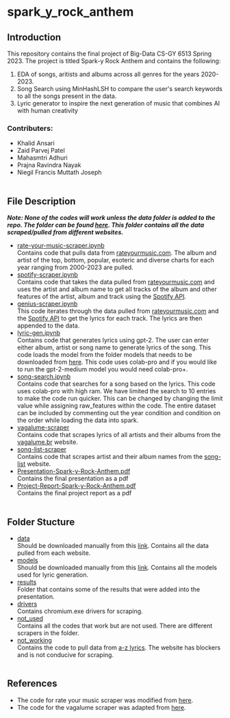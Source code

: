 # spark_y_rock_anthem

## Introduction

This repository contains the final project of Big-Data CS-GY 6513 Spring 2023. The project is titled Spark-y Rock Anthem and contains the following:
1) EDA of songs, aritists and albums across all genres for the years 2020-2023.
2) Song Search using MinHashLSH to compare the user's search keywords to all the songs present in the data.
3) Lyric generator to inspire the next generation of music that combines AI with human creativity

### Contributers:
- Khalid Ansari
- Zaid Parvej Patel
- Mahasmtri Adhuri
- Prajna Ravindra Nayak
- Niegil Francis Muttath Joseph<br><br>

## File Description

***Note: None of the codes will work unless the data folder is added to the repo. The folder can be found [here](https://drive.google.com/drive/folders/102J24s4C4UbUdeNW8NzfLwEh_J611ZG8?usp=share_link). This folder contains all the data scraped/pulled from different websites.***
- [rate-your-music-scraper.ipynb](rate-your-music-scraper.ipynb) <br>
Contains code that pulls data from [rateyourmusic.com](https://rateyourmusic.com/). The album and artist of the top, bottom, popular, esoteric and diverse charts for each year ranging from 2000-2023 are pulled.
- [spotify-scraper.ipynb](spotify-scraper.ipynb) <br>
Contains code that takes the data pulled from [rateyourmusic.com](https://rateyourmusic.com/) and uses the artist and album name to get all tracks of the album and other features of the artist, album and track using the [Spotify API](https://developer.spotify.com/documentation/web-api).
- [genius-scraper.ipynb](genius-scraper.ipynb) <br>
This code iterates through the data pulled from [rateyourmusic.com](https://rateyourmusic.com/) and the [Spotify API](https://developer.spotify.com/documentation/web-api) to get the lyrics for each track. The lyrics are then appended to the data.
- [lyric-gen.ipynb](lyric-gen.ipynb) <br>
Contains code that generates lyrics using gpt-2. The user can enter either album, artist or song name to generate lyrics of the song. This code loads the model from the folder models that needs to be downloaded from [here](https://drive.google.com/drive/folders/1_Xmrl37ft80cT5gZb2MTrwLuWE1DXgnO?usp=sharing). This code uses colab-pro and if you would like to run the gpt-2-medium model you would need colab-pro+.
- [song-search.ipynb](song-search.ipynb) <br>
Contains code that searches for a song based on the lyrics. This code uses colab-pro with high ram. We have limited the search to 10 entries to make the code run quicker. This can be changed by changing the limit value while assigning raw_features within the code. The entire dataset can be included by commenting out the year condition and condition on the order while loading the data into spark.
- [vagalume-scraper](vagalume-scraper.ipynb) <br>
Contains code that scrapes lyrics of all artists and their albums from the [vagalume.br](https://www.vagalume.com.br/) website.
- [song-list-scraper](song-list-scraper.ipynb) <br>
Contains code that scrapes artist and their album names from the [song-list](https://www.song-list.net/) website.
- [Presentation-Spark-y-Rock-Anthem.pdf](Presentation-Spark-y-Rock-Anthem.pdf) <br>
Contains the final presentation as a pdf
- [Project-Report-Spark-y-Rock-Anthem.pdf](Project-Report-Spark-y-Rock-Anthem.pdf) <br>
Contains the final project report as a pdf <br><br>

## Folder Stucture

- [data](data/) <br>
 Should be downloaded manually from this [link](https://drive.google.com/drive/folders/102J24s4C4UbUdeNW8NzfLwEh_J611ZG8?usp=share_link). Contains all the data pulled from each website.
- [models](models/) <br>
Should be downloaded manually from this [link](https://drive.google.com/drive/folders/1_Xmrl37ft80cT5gZb2MTrwLuWE1DXgnO?usp=sharing). Contains all the models used for lyric generation.
- [results](results/) <br>
Folder that contains some of the results that were added into the presentation.
- [drivers](drivers/) <br>
Contains chromium.exe drivers for scraping.
- [not_used](not_used/) <br>
Contains all the codes that work but are not used. There are different scrapers in the folder.
- [not_working](not_working/) <br>
Contains the code to pull data from [a-z lyrics](https://www.azlyrics.com/). The website has blockers and is not conducive for scraping.<br><br>

## References
- The code for rate your music scraper was modified from [here](https://github.com/MichaelAlexanderBryant/rate-your-music-scraper).
- The code for the vagalume scraper was adapted from [here](https://aneisse.com/post/20190210-music-data-scraping/20190210-music-data-scraping/).